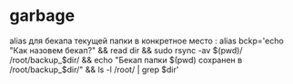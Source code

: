 # garbage

alias для бекапа текущей папки в конкретное место : alias bckp='echo "Как назовем бекап?" && read dir && sudo rsync -av $(pwd)/ /root/backup_$dir/ && echo "Бекап папки $(pwd) сохранен в /root/backup_$dir/" && ls -l /root/ | grep $dir'
